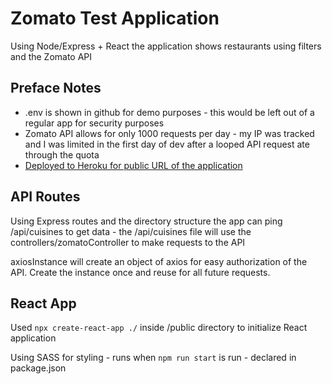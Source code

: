 # Zomato Test Application

Using Node/Express + React the application shows restaurants using filters and the Zomato API

## Preface Notes

 - .env is shown in github for demo purposes - this would be left out of a regular app for security purposes
 - Zomato API allows for only 1000 requests per day - my IP was tracked and I was limited in the first day of dev after a looped API request ate through the quota
 - [Deployed to Heroku for public URL of the application](https://zomato-test-app.herokuapp.com/)



 ## API Routes

 Using Express routes and the directory structure the app can ping /api/cuisines to get data - the /api/cuisines file will use the controllers/zomatoController to make requests to the API

axiosInstance will create an object of axios for easy authorization of the API. Create the instance once and reuse for all future requests.

## React App

Used ``` npx create-react-app ./ ``` inside /public directory to initialize React application

Using SASS for styling - runs when ```npm run start``` is run - declared in package.json

